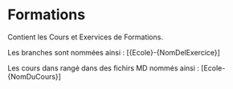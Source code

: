 # Formations
Contient les Cours et Exervices de Formations. 

Les branches sont nommées ainsi : [{Ecole}-{NomDelExercice}] 

Les cours dans rangé dans des fichirs MD nommés ainsi : [Ecole-{NomDuCours}]
